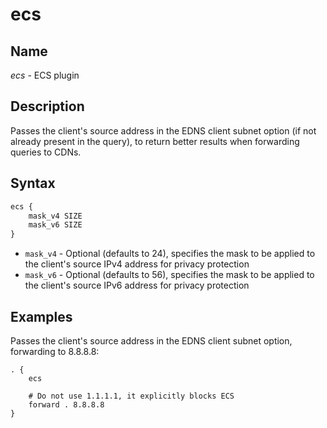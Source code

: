 # ecs

## Name

*ecs* - ECS plugin

## Description

Passes the client's source address in the EDNS client subnet option (if not already present in the query), to return better results when forwarding queries to CDNs.

## Syntax

~~~ txt
ecs {
    mask_v4 SIZE
    mask_v6 SIZE
}
~~~

* `mask_v4` - Optional (defaults to 24), specifies the mask to be applied to the client's source IPv4 address for privacy protection
* `mask_v6` - Optional (defaults to 56), specifies the mask to be applied to the client's source IPv6 address for privacy protection

## Examples

Passes the client's source address in the EDNS client subnet option, forwarding to 8.8.8.8:

```
. {
    ecs

    # Do not use 1.1.1.1, it explicitly blocks ECS
    forward . 8.8.8.8
}
```
